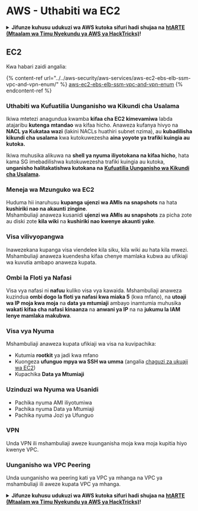 # AWS - Uthabiti wa EC2

<details>

<summary><strong>Jifunze kuhusu udukuzi wa AWS kutoka sifuri hadi shujaa na</strong> <a href="https://training.hacktricks.xyz/courses/arte"><strong>htARTE (Mtaalam wa Timu Nyekundu ya AWS ya HackTricks)</strong></a><strong>!</strong></summary>

Njia nyingine za kusaidia HackTricks:

* Ikiwa unataka kuona **kampuni yako ikitangazwa kwenye HackTricks** au **kupakua HackTricks kwa PDF** Angalia [**MIPANGO YA KUJIUNGA**](https://github.com/sponsors/carlospolop)!
* Pata [**bidhaa rasmi za PEASS & HackTricks**](https://peass.creator-spring.com)
* Gundua [**Familia ya PEASS**](https://opensea.io/collection/the-peass-family), mkusanyiko wetu wa [**NFTs**](https://opensea.io/collection/the-peass-family) za kipekee
* **Jiunge na** 💬 [**Kikundi cha Discord**](https://discord.gg/hRep4RUj7f) au kikundi cha [**telegram**](https://t.me/peass) au **tufuate** kwenye **Twitter** 🐦 [**@hacktricks_live**](https://twitter.com/hacktricks_live)**.**
* **Shiriki mbinu zako za udukuzi kwa kuwasilisha PRs kwa** [**HackTricks**](https://github.com/carlospolop/hacktricks) na [**HackTricks Cloud**](https://github.com/carlospolop/hacktricks-cloud) repos za github.

</details>

## EC2

Kwa habari zaidi angalia:

{% content-ref url="../../aws-security/aws-services/aws-ec2-ebs-elb-ssm-vpc-and-vpn-enum/" %}
[aws-ec2-ebs-elb-ssm-vpc-and-vpn-enum](../../aws-security/aws-services/aws-ec2-ebs-elb-ssm-vpc-and-vpn-enum/)
{% endcontent-ref %}

### Uthabiti wa Kufuatilia Uunganisho wa Kikundi cha Usalama

Ikiwa mtetezi anagundua kwamba **kifaa cha EC2 kimevamiwa** labda atajaribu **kutenga** **mtandao** wa kifaa hicho. Anaweza kufanya hivyo na **NACL ya Kukataa wazi** (lakini NACLs huathiri subnet nzima), au **kubadilisha kikundi cha usalama** kwa kutokuwezesha **aina yoyote ya trafiki kuingia au kutoka.**

Ikiwa muhusika alikuwa na **shell ya nyuma iliyotokana na kifaa hicho**, hata kama SG imebadilishwa kutokuwezesha trafiki kuingia au kutoka, **unganisho halitakatishwa kutokana na** [**Kufuatilia Uunganisho wa Kikundi cha Usalama**](https://docs.aws.amazon.com/AWSEC2/latest/UserGuide/security-group-connection-tracking.html)**.**

### Meneja wa Mzunguko wa EC2

Huduma hii inaruhusu **kupanga** **ujenzi wa AMIs na snapshots** na hata **kushiriki nao na akaunti zingine**.\
Mshambuliaji anaweza kusanidi **ujenzi wa AMIs au snapshots** za picha zote au diski zote **kila wiki** na **kushiriki nao kwenye akaunti yake**.

### Visa vilivyopangwa

Inawezekana kupanga visa viendelee kila siku, kila wiki au hata kila mwezi. Mshambuliaji anaweza kuendesha kifaa chenye mamlaka kubwa au ufikiaji wa kuvutia ambapo anaweza kupata.

### Ombi la Floti ya Nafasi

Visa vya nafasi ni **nafuu** kuliko visa vya kawaida. Mshambuliaji anaweza kuzindua **ombi dogo la floti ya nafasi kwa miaka 5** (kwa mfano), na **utoaji wa IP moja kwa moja** na **data ya mtumiaji** ambayo inamtumia muhusika **wakati kifaa cha nafasi kinaanza** na **anwani ya IP** na na **jukumu la IAM lenye mamlaka makubwa**.

### Visa vya Nyuma

Mshambuliaji anaweza kupata ufikiaji wa visa na kuvipachika:

* Kutumia **rootkit** ya jadi kwa mfano
* Kuongeza **ufunguo mpya wa SSH wa umma** (angalia [chaguzi za ukuaji wa EC2](../../aws-security/aws-privilege-escalation/aws-ec2-privesc.md))
* Kupachika **Data ya Mtumiaji**

### **Uzinduzi wa Nyuma wa Usanidi**

* Pachika nyuma AMI iliyotumiwa
* Pachika nyuma Data ya Mtumiaji
* Pachika nyuma Jozi ya Ufunguo

### VPN

Unda VPN ili mshambuliaji aweze kuunganisha moja kwa moja kupitia hiyo kwenye VPC.

### Uunganisho wa VPC Peering

Unda uunganisho wa peering kati ya VPC ya mhanga na VPC ya mshambuliaji ili aweze kupata VPC ya mhanga.

<details>

<summary><strong>Jifunze kuhusu udukuzi wa AWS kutoka sifuri hadi shujaa na</strong> <a href="https://training.hacktricks.xyz/courses/arte"><strong>htARTE (Mtaalam wa Timu Nyekundu ya AWS ya HackTricks)</strong></a><strong>!</strong></summary>

Njia nyingine za kusaidia HackTricks:

* Ikiwa unataka kuona **kampuni yako ikitangazwa kwenye HackTricks** au **kupakua HackTricks kwa PDF** Angalia [**MIPANGO YA KUJIUNGA**](https://github.com/sponsors/carlospolop)!
* Pata [**bidhaa rasmi za PEASS & HackTricks**](https://peass.creator-spring.com)
* Gundua [**Familia ya PEASS**](https://opensea.io/collection/the-peass-family), mkusanyiko wetu wa [**NFTs**](https://opensea.io/collection/the-peass-family) za kipekee
* **Jiunge na** 💬 [**Kikundi cha Discord**](https://discord.gg/hRep4RUj7f) au kikundi cha [**telegram**](https://t.me/peass) au **tufuate** kwenye **Twitter** 🐦 [**@hacktricks_live**](https://twitter.com/hacktricks_live)**.**
* **Shiriki mbinu zako za udukuzi kwa kuwasilisha PRs kwa** [**HackTricks**](https://github.com/carlospolop/hacktricks) na [**HackTricks Cloud**](https://github.com/carlospolop/hacktricks-cloud) repos za github.

</details>
